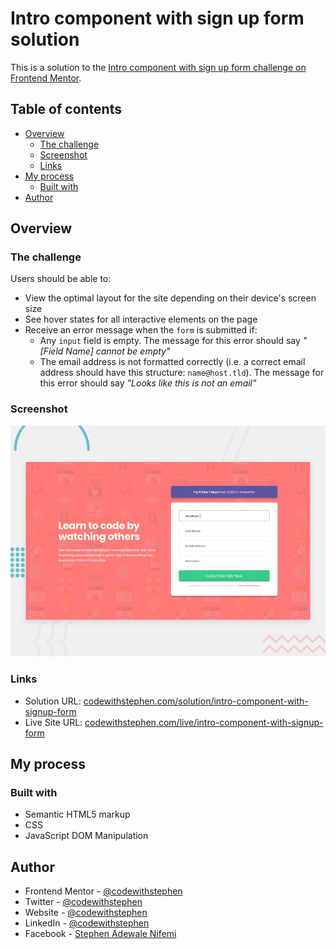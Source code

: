# Intro component with sign up form solution

This is a solution to the [Intro component with sign up form challenge on Frontend Mentor](https://www.frontendmentor.io/challenges/intro-component-with-signup-form-5cf91bd49edda32581d28fd1).

## Table of contents

- [Overview](#overview)
  - [The challenge](#the-challenge)
  - [Screenshot](#screenshot)
  - [Links](#links)
- [My process](#my-process)
  - [Built with](#built-with)
- [Author](#author)

## Overview

### The challenge

Users should be able to:

- View the optimal layout for the site depending on their device's screen size
- See hover states for all interactive elements on the page
- Receive an error message when the `form` is submitted if:
  - Any `input` field is empty. The message for this error should say *"[Field Name] cannot be empty"*
  - The email address is not formatted correctly (i.e. a correct email address should have this structure: `name@host.tld`). The message for this error should say *"Looks like this is not an email"*

### Screenshot

![preview](/design/desktop-preview.jpg)

### Links

- Solution URL: [codewithstephen.com/solution/intro-component-with-signup-form](//your-solution-url.com)
- Live Site URL: [codewithstephen.com/live/intro-component-with-signup-form](//your-live-site-url.com)

## My process

### Built with

- Semantic HTML5 markup
- CSS
- JavaScript DOM Manipulation

## Author

- Frontend Mentor - [@codewithstephen](//www.frontendmentor.io/profile/codewithstephen)
- Twitter - [@codewithstephen](//www.twitter.com/codewithstephen)
- Website - [@codewithstephen](//codewithstephen.vercel.app/)
- LinkedIn - [@codewithstephen](//www.linkedin.com/in/codewithstephen/)
- Facebook - [Stephen Adewale Nifemi](//facebook.com/inventorstephen)
